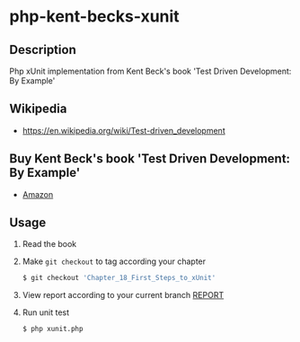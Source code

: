 # php-kent-becks-xunit


## Description
Php xUnit implementation from Kent Beck's book 'Test Driven Development: By Example'


## Wikipedia
* https://en.wikipedia.org/wiki/Test-driven_development


## Buy Kent Beck's book 'Test Driven Development: By Example'
* [Amazon](https://www.amazon.com/Test-Driven-Development-Kent-Beck/dp/0321146530/?_encoding=UTF8&pd_rd_w=XiJ2V&content-id=amzn1.sym.91202c6f-1c11-4e3d-b51a-3af958cedd30&pf_rd_p=91202c6f-1c11-4e3d-b51a-3af958cedd30&pf_rd_r=SJ89G6R8MHVX1XQ32W3A&pd_rd_wg=O3RQe&pd_rd_r=f7895567-4648-446c-9161-5d669fbf16bd&ref_=aufs_ap_sc_dsk)

## Usage

1. Read the book


2. Make `git checkout` to tag according your chapter

    ```bash
    $ git checkout 'Chapter_18_First_Steps_to_xUnit'
    ```


3. View report according to your current branch [REPORT](REPORT.md)


4. Run unit test
    ```bash
    $ php xunit.php
    ```